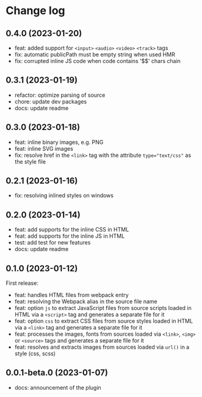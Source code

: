 # Change log

## 0.4.0 (2023-01-20)
- feat: added support for `<input>` `<audio>` `<video>` `<track>` tags
- fix: automatic publicPath must be empty string when used HMR
- fix: corrupted inline JS code when code contains '$$' chars chain

## 0.3.1 (2023-01-19)
- refactor: optimize parsing of source
- chore: update dev packages
- docs: update readme

## 0.3.0 (2023-01-18)
- feat: inline binary images, e.g. PNG
- feat: inline SVG images
- fix: resolve href in the `<link>` tag with the attribute `type="text/css"` as the style file

## 0.2.1 (2023-01-16)
- fix: resolving inlined styles on windows

## 0.2.0 (2023-01-14)
- feat: add supports for the inline CSS in HTML
- feat: add supports for the inline JS in HTML
- test: add test for new features
- docs: update readme

## 0.1.0 (2023-01-12)
First release:
- feat: handles HTML files from webpack entry
- feat: resolving the Webpack alias in the source file name
- feat: option `js` to extract JavaScript files from source scripts loaded in HTML via a `<script>` tag and generates a separate file for it
- feat: option `css` to extract CSS files from source styles loaded in HTML via a `<link>` tag and generates a separate file for it
- feat: processes the images, fonts from sources loaded via `<link>`, `<img>` or `<source>` tags and generates a separate file for it
- feat: resolves and extracts images from sources loaded via `url()` in a style (css, scss)

## 0.0.1-beta.0 (2023-01-07)
- docs: announcement of the plugin
